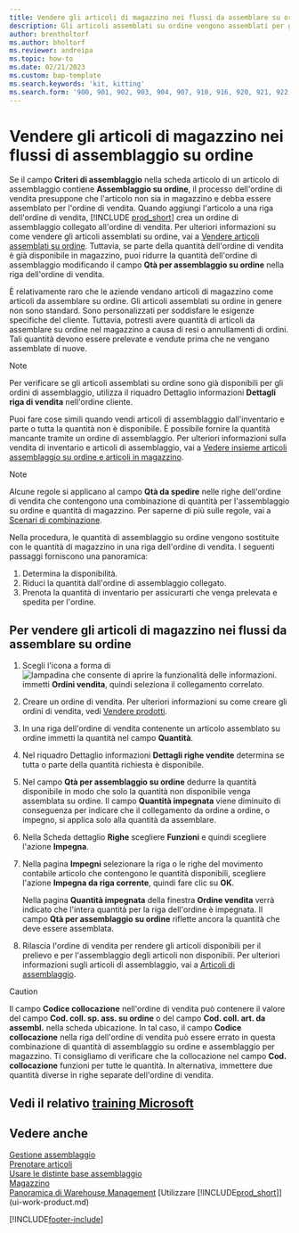 ```yaml
---
title: Vendere gli articoli di magazzino nei flussi da assemblare su ordine
description: Gli articoli assemblati su ordine vengono assemblati per gli ordini di vendita tramite un ordine di assemblaggio.
author: brentholtorf
ms.author: bholtorf
ms.reviewer: andreipa
ms.topic: how-to
ms.date: 02/21/2023
ms.custom: bap-template
ms.search.keywords: 'kit, kitting'
ms.search.form: '900, 901, 902, 903, 904, 907, 910, 916, 920, 921, 922, 923, 940, 941, 942, 930, 931, 932, 914, 915, 905'
---
```

# Vendere gli articoli di magazzino nei flussi di assemblaggio su ordine

Se il campo **Criteri di assemblaggio** nella scheda articolo di un articolo di assemblaggio contiene **Assemblaggio su ordine**, il processo dell'ordine di vendita presuppone che l'articolo non sia in magazzino e debba essere assemblato per l'ordine di vendita. Quando aggiungi l'articolo a una riga dell'ordine di vendita, [!INCLUDE [prod_short](includes/prod_short.md)] crea un ordine di assemblaggio collegato all'ordine di vendita. Per ulteriori informazioni su come vendere gli articoli assemblati su ordine, vai a [Vendere articoli assemblati su ordine](assembly-how-to-sell-items-assembled-to-order.md). Tuttavia, se parte della quantità dell'ordine di vendita è già disponibile in magazzino, puoi ridurre la quantità dell'ordine di assemblaggio modificando il campo **Qtà per assemblaggio su ordine** nella riga dell'ordine di vendita.  

È relativamente raro che le aziende vendano articoli di magazzino come articoli da assemblare su ordine. Gli articoli assemblati su ordine in genere non sono standard. Sono personalizzati per soddisfare le esigenze specifiche del cliente. Tuttavia, potresti avere quantità di articoli da assemblare su ordine nel magazzino a causa di resi o annullamenti di ordini. Tali quantità devono essere prelevate e vendute prima che ne vengano assemblate di nuove.  

> [!NOTE]  
> Per verificare se gli articoli assemblati su ordine sono già disponibili per gli ordini di assemblaggio, utilizza il riquadro Dettaglio informazioni **Dettagli riga di vendita** nell'ordine cliente.  

Puoi fare cose simili quando vendi articoli di assemblaggio dall'inventario e parte o tutta la quantità non è disponibile. È possibile fornire la quantità mancante tramite un ordine di assemblaggio. Per ulteriori informazioni sulla vendita di inventario e articoli di assemblaggio, vai a [Vedere insieme articoli assemblaggio su ordine e articoli in magazzino](assembly-how-to-sell-assemble-to-order-items-and-inventory-items-together.md).  

> [!NOTE]  
> Alcune regole si applicano al campo **Qtà da spedire** nelle righe dell'ordine di vendita che contengono una combinazione di quantità per l'assemblaggio su ordine e quantità di magazzino. Per saperne di più sulle regole, vai a [Scenari di combinazione](assembly-assemble-to-order-or-assemble-to-stock.md#combination-scenarios).  

Nella procedura, le quantità di assemblaggio su ordine vengono sostituite con le quantità di magazzino in una riga dell'ordine di vendita. I seguenti passaggi forniscono una panoramica:

1. Determina la disponibilità.
2. Riduci la quantità dall'ordine di assemblaggio collegato.
3. Prenota la quantità di inventario per assicurarti che venga prelevata e spedita per l'ordine.  

## Per vendere gli articoli di magazzino nei flussi da assemblare su ordine

1. Scegli l'icona a forma di ![lampadina che consente di aprire la funzionalità delle informazioni.](media/ui-search/search_small.png "Dimmi cosa vuoi fare") immetti **Ordini vendita**, quindi seleziona il collegamento correlato.  
2. Creare un ordine di vendita. Per ulteriori informazioni su come creare gli ordini di vendita, vedi [Vendere prodotti](sales-how-sell-products.md).  
3. In una riga dell'ordine di vendita contenente un articolo assemblato su ordine immetti la quantità nel campo **Quantità**.  
4. Nel riquadro Dettaglio informazioni **Dettagli righe vendite** determina se tutta o parte della quantità richiesta è disponibile.  
5. Nel campo **Qtà per assemblaggio su ordine** dedurre la quantità disponibile in modo che solo la quantità non disponibile venga assemblata su ordine. Il campo **Quantità impegnata** viene diminuito di conseguenza per indicare che il collegamento da ordine a ordine, o impegno, si applica solo alla quantità da assemblare.  
6. Nella Scheda dettaglio **Righe** scegliere **Funzioni** e quindi scegliere l'azione **Impegna**.  
7. Nella pagina **Impegni** selezionare la riga o le righe del movimento contabile articolo che contengono le quantità disponibili, scegliere l'azione **Impegna da riga corrente**, quindi fare clic su **OK**.  

    Nella pagina **Quantità impegnata** della finestra **Ordine vendita** verrà indicato che l'intera quantità per la riga dell'ordine è impegnata. Il campo **Qtà per assemblaggio su ordine** riflette ancora la quantità che deve essere assemblata.  

8. Rilascia l'ordine di vendita per rendere gli articoli disponibili per il prelievo e per l'assemblaggio degli articoli non disponibili. Per ulteriori informazioni sugli articoli di assemblaggio, vai a [Articoli di assemblaggio](assembly-how-to-assemble-items.md).  

> [!CAUTION]  
> Il campo **Codice collocazione** nell'ordine di vendita può contenere il valore del campo **Cod. coll. sp. ass. su ordine** o del campo **Cod. coll. art. da assembl.** nella scheda ubicazione. In tal caso, il campo **Codice collocazione** nella riga dell'ordine di vendita può essere errato in questa combinazione di quantità di assemblaggio su ordine e assemblaggio per magazzino. Ti consigliamo di verificare che la collocazione nel campo **Cod. collocazione** funzioni per tutte le quantità. In alternativa, immettere due quantità diverse in righe separate dell'ordine di vendita.  

## Vedi il relativo [training Microsoft](/training/modules/assemble-to-order-dynamics-365-business-central/)

## Vedere anche

[Gestione assemblaggio](assembly-assemble-items.md)  
[Prenotare articoli](inventory-how-to-reserve-items.md)  
[Usare le distinte base assemblaggio](assembly-how-work-assembly-boms.md)  
[Magazzino](inventory-manage-inventory.md)  
[Panoramica di Warehouse Management](design-details-warehouse-management.md)
[Utilizzare [!INCLUDE[prod_short](includes/prod_short.md)]](ui-work-product.md)


[!INCLUDE[footer-include](includes/footer-banner.md)]
